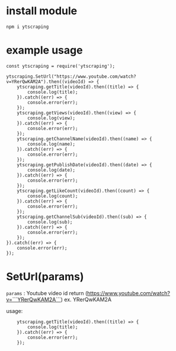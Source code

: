 # install module
```npm i ytscraping```

# example usage
```
const ytscraping = require('ytscraping');

ytscraping.SetUrl("https://www.youtube.com/watch?v=YRerQwKAM2A").then((videoId) => {
    ytscraping.getTitle(videoId).then((title) => {
        console.log(title);
    }).catch((err) => {
        console.error(err);
    });
    ytscraping.getViews(videoId).then((view) => {
        console.log(view);
    }).catch((err) => {
        console.error(err);
    });
    ytscraping.getChannelName(videoId).then((name) => {
        console.log(name);
    }).catch((err) => {
        console.error(err);
    });
    ytscraping.getPublishDate(videoId).then((date) => {
        console.log(date);
    }).catch((err) => {
        console.error(err);
    });
    ytscraping.getLikeCount(videoId).then((count) => {
        console.log(count);
    }).catch((err) => {
        console.error(err);
    });
    ytscraping.getChannelSub(videoId).then((sub) => {
        console.log(sub);
    }).catch((err) => {
        console.error(err);
    });
}).catch((err) => {
    console.error(err);
});
```

# SetUrl(params)
```params``` : Youtube video id return (https://www.youtube.com/watch?v=```YRerQwKAM2A```) ex. YRerQwKAM2A

usage:
``` 
    ytscraping.getTitle(videoId).then((title) => {
        console.log(title);
    }).catch((err) => {
        console.error(err);
    });
```

